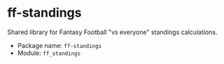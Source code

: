 # ff-standings

Shared library for Fantasy Football "vs everyone" standings calculations.

- Package name: `ff-standings`
- Module: `ff_standings`
